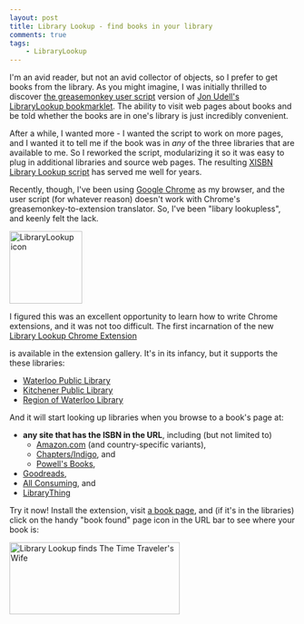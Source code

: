 ```yaml
---
layout: post
title: Library Lookup - find books in your library
comments: true
tags:
    - LibraryLookup
---
```

I'm an avid reader, but not an avid collector of objects, so I prefer to get books from the library. As you might imagine, I was initially thrilled to discover <a href="http://jonudell.net/udell/2006-01-30-further-adventures-in-lightweight-service-composition.html" />the greasemonkey user script</a> version  of <a href="http://jonudell.net/LibraryLookup.html">Jon Udell's LibraryLookup bookmarklet</a>. The ability to visit web pages about books and be told whether the books are in one's library is just incredibly convenient.

After a while, I wanted more - I wanted the script to work on more pages, and I wanted it to tell me if the book was in <i>any</i> of the three libraries that are available to me. So I reworked the script, modularizing it so it was easy to plug in additional libraries and source web pages. The resulting <a href="http://blairconrad.googlecode.com/svn/trunk/greasemonkey/XisbnLibraryLookupWpl.user.js">XISBN Library Lookup script</a> has served me well for years.

Recently, though, I've been using <a href="http://www.google.com/chrome/">Google Chrome</a> as my browser, and the user script (for whatever reason) doesn't work with Chrome's greasemonkey-to-extension translator. So, I've been "libary lookupless", and keenly felt the lack. 

<div class="images">
<a href="https://chrome.google.com/extensions/detail/lopekoojcojbmfpkbncnpihmjbbkdgdk"><img src="{{ site.image_dir }}/icon_128.png" border="0" alt="LibraryLookup icon" title="LibraryLookup" width="128" height="128" class="alignright size-full wp-image-571" /></a>
</div>

I figured this was an excellent opportunity to learn how to write Chrome extensions, and it was not too difficult.  The first incarnation of the new
<a href="https://chrome.google.com/extensions/detail/lopekoojcojbmfpkbncnpihmjbbkdgdk">Library Lookup Chrome Extension</a>

is available in the extension gallery. It's in its infancy, but it supports the these libraries:
<ul>
<li><a href="http://www.wpl.ca/">Waterloo Public Library</a></li>
<li><a href="http://kpl.org/">Kitchener Public Library</a></li>
<li><a href="http://rwl.library.on.ca/">Region of Waterloo Library</a></li>
</ul>

And it will start looking up libraries when you browse to a book's page at:
<ul>
<li><b>any site that has the ISBN in the URL</b>, including (but not limited to)
  <ul>
    <li><a href="http://www.amazon.com/">Amazon.com</a> (and country-specific variants),</li>
    <li><a href="http://www.chapters.indigo.ca/">Chapters/Indigo</a>, and</li>
    <li><a href="http://www.powells.com/">Powell's Books</a>,</li>
  </ul>
  <li><a href="http://www.goodreads.com/">Goodreads</a>,</li>
  <li><a href="http://www.allconsuming.net" />All Consuming</a>, and</li>
  <li><a href="http://www.librarything.com">LibraryThing</a></li>
</ul>

Try it now! Install the extension, visit <a href="http://www.amazon.ca/Time-Travelers-Wife-Audrey-Niffenegger/dp/0676976336">a book page</a>, and (if it's in the libraries) click on the handy "book found" page icon in the URL bar to see where your book is:

<div class="images">
<a href="{{ site.image_dir }}/found_tttw.png"><img src="{{ site.image_dir }}/found_tttw.png?w=300" alt="Library Lookup finds The Time Traveler&#039;s Wife" title="found_tttw" width="300" height="127" class="aligncenter size-medium wp-image-528" /></a>
</div>

